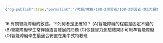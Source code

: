 ```yaml
---
{"dg-publish":true,"permalink":"/考題/教檢/108-2學習者/108-2學習者-第1大題第16題/","tags":["考題","題目","未完"]}
---
```


16.有關智能障礙的敘述，下列何者是正確的？ 
(A)智能障礙的程度是固定不變的 
(B)智能障礙學生常伴隨語言發展的問題 
(C)依據智力測驗結果即可判準智能障礙 
(D)智能障礙學生最適合安置在集中式特教班 
